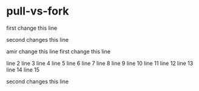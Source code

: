 # pull-vs-fork

first change this line

second changes this line

amir change this line
first change this line

line 2
line 3
line 4
line 5
line 6
line 7
line 8
line 9
line 10
line 11
line 12
line 13
line 14
line 15

second changes this line